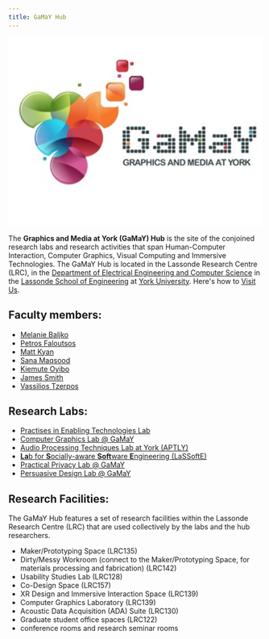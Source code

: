 ```yaml
---
title: GaMaY Hub
---
```

![Image of GaMaY Icon that is an abstracted cluster of grapes with digital elements](assets/GaMaY_512x380.png)
  
The **Graphics and Media at York (GaMaY) Hub** is the site of the conjoined research labs and research activities that span Human-Computer Interaction, Computer Graphics, Visual Computing and Immersive Technologies.
The GaMaY Hub is located in the Lassonde Research Centre (LRC), in the [Department of Electrical Engineering and Computer Science](https://lassonde.yorku.ca/eecs/) in the [Lassonde School of Engineering](https://lassonde.yorku.ca/) at [York University](https://www.yorku.ca/). Here's how to [Visit Us](Visit%20Us.md).
## Faculty members:
- [Melanie Baljko](https://lassonde.yorku.ca/users/mb)
- [Petros Faloutsos](https://lassonde.yorku.ca/users/pfal)
- [Matt Kyan](https://lassonde.yorku.ca/users/mkyan)
- [Sana Maqsood](https://lassonde.yorku.ca/users/smaqsood)
- [Kiemute Oyibo](https://lassonde.yorku.ca/users/koyibo/)
- [James Smith](https://lassonde.yorku.ca/users/drsmith/)
- [Vassilios Tzerpos](https://lassonde.yorku.ca/users/bil/)
## Research Labs:
- [Practises in Enabling Technologies Lab](https://piet.apps01.yorku.ca/)
- [Computer Graphics Lab @ GaMaY](https://lassonde.yorku.ca/users/pfal)
- [Audio Processing Techniques Lab at York (APTLY)](https://bil.eecs.yorku.ca/aptly-lab/)
- [**La**b for **S**ocially-aware **Soft**ware **E**ngineering (LaSSoftE)](https://bil.eecs.yorku.ca/lassofte/)
- [Practical Privacy Lab @ GaMaY](https://lassonde.yorku.ca/users/smaqsood)
- [Persuasive Design Lab @ GaMaY](https://lassonde.yorku.ca/users/koyibo)
## Research Facilities:
The GaMaY Hub features a set of research facilities within the Lassonde Research Centre (LRC) that are used collectively by the labs and the hub researchers.
- Maker/Prototyping Space (LRC135)
- Dirty/Messy Workroom (connect to the Maker/Prototyping Space, for materials processing and fabrication) (LRC142)
- Usability Studies Lab (LRC128)
- Co-Design Space (LRC157)
- XR Design and Immersive Interaction Space (LRC139)
- Computer Graphics Laboratory (LRC139)
- Acoustic Data Acquisition (ADA) Suite (LRC130) 
- Graduate student office spaces (LRC122)
- conference rooms and research seminar rooms